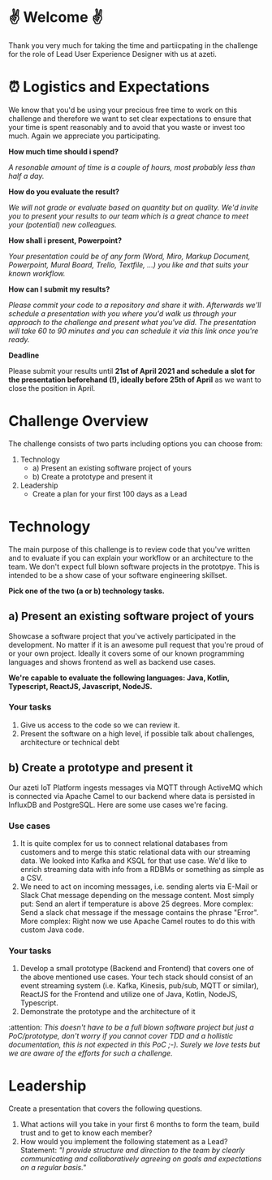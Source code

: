 # :v: Welcome :v:

Thank you very much for taking the time and partiicpating in the challenge for the role of Lead User Experience Designer with us at azeti. 

# :alarm_clock: Logistics and Expectations

We know that you'd be using your precious free time to work on this challenge and therefore we want to set clear expectations to ensure that your time is spent reasonably and to avoid that you waste or invest too much. Again we appreciate you participating.

__How much time should i spend?__

_A resonable amount of time is a couple of hours, most probably less than half a day._

__How do you evaluate the result?__

_We will not grade or evaluate based on quantity but on quality. We'd invite you to present your results to our team which is a great chance to meet your (potential) new colleagues._

__How shall i present, Powerpoint?__

_Your presentation could be of any form (Word, Miro, Markup Document, Powerpoint, Mural Board, Trello, Textfile, ...) you like and that suits your known workflow._
 
__How can I submit my results?__

_Please commit your code to a repository and share it with. Afterwards we'll schedule a presentation with you where you'd walk us through your approach to the challenge and present what you've did. The presentation will take 60 to 90 minutes and you can schedule it via this link once you're ready._

__Deadline__

Please submit your results until __21st of April 2021 and schedule a slot for the presentation beforehand (!), ideally before 25th of April__ as we want to close the position in April.

# Challenge Overview

The challenge consists of two parts including options you can choose from:
1. Technology
   * a) Present an existing software project of yours
   * b) Create a prototype and present it
2. Leadership
   * Create a plan for your first 100 days as a Lead

# Technology

The main purpose of this challenge is to review code that you've written and to evaluate if you can explain your workflow or an architecture to the team. We don't expect full blown software projects in the prototpye. This is intended to be a show case of your software engineering skillset.

__Pick one of the two (a or b) technology tasks.__

## a) Present an existing software project of yours

Showcase a software project that you've actively participated in the development. No matter if it is an awesome pull request that you're proud of or your own project. Ideally it covers some of our known programming languages and shows frontend as well as backend use cases.

__We're capable to evaluate the following languages: Java, Kotlin, Typescript, ReactJS, Javascript, NodeJS.__

### Your tasks
1. Give us access to the code so we can review it.
2. Present the software on a high level, if possible talk about challenges, architecture or technical debt

## b) Create a prototype and present it

Our azeti IoT Platform ingests messages via MQTT through ActiveMQ which is connected via Apache Camel to our backend where data is persisted in InfluxDB and PostgreSQL. Here are some use cases we're facing.

### Use cases

1. It is quite complex for us to connect relational databases from customers and to merge this static relational data with our streaming data. We looked into Kafka and KSQL for that use case. We'd like to enrich streaming data with info from a RDBMs or something as simple as a CSV.
2. We need to act on incoming messages, i.e. sending alerts via E-Mail or Slack Chat message depending on the message content. Most simply put: Send an alert if temperature is above 25 degrees. More complex: Send a slack chat message if the message contains the phrase "Error". More complex: Right now we use Apache Camel routes to do this with custom Java code.

### Your tasks

1. Develop a small prototype (Backend and Frontend) that covers one of the above mentioned use cases. Your tech stack should consist of an event streaming system (i.e. Kafka, Kinesis, pub/sub, MQTT or similar), ReactJS for the Frontend and utilize one of Java, Kotlin, NodeJS, Typescript.
2. Demonstrate the prototype and the architecture of it

:attention: _This doesn't have to be a full blown software project but just a PoC/prototype, don't worry if you cannot cover TDD and a hollistic documentation, this is not expected in this PoC ;-). Surely we love tests but we are aware of the efforts for such a challenge._

# Leadership

Create a presentation that covers the following questions.

1. What actions will you take in your first 6 months to form the team, build trust and to get to know each member?
2. How would you implement the following statement as a Lead? Statement: _"I provide structure and direction to the team by clearly communicating and collaboratively agreeing on goals and expectations on a regular basis."_
